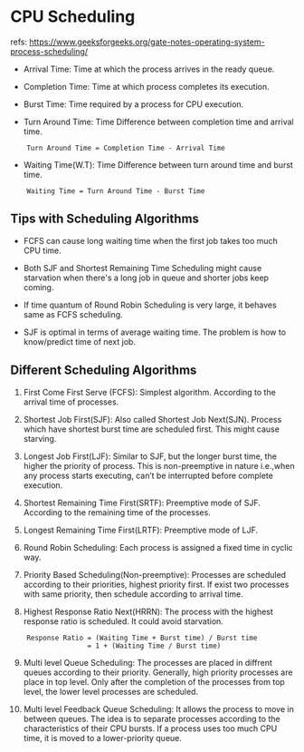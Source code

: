 # CPU Scheduling
refs: https://www.geeksforgeeks.org/gate-notes-operating-system-process-scheduling/

* Arrival Time:       Time at which the process arrives in the ready queue.

* Completion Time:    Time at which process completes its execution.

* Burst Time:         Time required by a process for CPU execution.

* Turn Around Time:   Time Difference between completion time and arrival time.
```
    Turn Around Time = Completion Time - Arrival Time
```

* Waiting Time(W.T): Time Difference between turn around time and burst time.
```
    Waiting Time = Turn Around Time - Burst Time
```

## Tips with Scheduling Algorithms
* FCFS can cause long waiting time when the first job takes too much CPU time.

* Both SJF and Shortest Remaining Time Scheduling might cause starvation when there's a long job in queue and shorter jobs keep coming.

* If time quantum of Round Robin Scheduling is very large, it behaves same as FCFS scheduling.

* SJF is optimal in terms of average waiting time. The problem is how to know/predict time of next job.

## Different Scheduling Algorithms
1. First Come First Serve (FCFS): Simplest algorithm. According to the arrival time of processes.

2. Shortest Job First(SJF): Also called Shortest Job Next(SJN). Process which have shortest burst time are scheduled first. This might cause starving.

3. Longest Job First(LJF): Similar to SJF, but the longer burst time, the higher the priority of process. This is non-preemptive in nature i.e.,when any process starts executing, can’t be interrupted before complete execution.

4. Shortest Remaining Time First(SRTF): Preemptive mode of SJF. According to the remaining time of the processes.

5. Longest Remaining Time First(LRTF): Preemptive mode of LJF.

6. Round Robin Scheduling: Each process is assigned a fixed time in cyclic way.

7. Priority Based Scheduling(Non-preemptive): Processes are scheduled according to their priorities, highest priority first. If exist two processes with same priority, then schedule according to arrival time.

8. Highest Response Ratio Next(HRRN): The process with the highest response ratio is scheduled. It could avoid starvation.
```
    Response Ratio = (Waiting Time + Burst time) / Burst time
                   = 1 + (Waiting Time / Burst time)
```

9. Multi level Queue Scheduling: The processes are placed in diffrent queues according to their priority. Generally, high priority processes are place in top level. Only after the completion of the processes from top level, the lower level processes are scheduled.

10. Multi level Feedback Queue Scheduling: It allows the process to move in between queues. The idea is to separate processes according to the characteristics of their CPU bursts. If a process uses too much CPU time, it is moved to a lower-priority queue.
